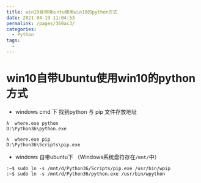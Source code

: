 ```yaml
---
title: win10自带Ubuntu使用win10的python方式
date: 2021-04-19 11:04:53
permalink: /pages/360ac3/
categories:
  - Python
tags:
  - 
---
```

# win10自带Ubuntu使用win10的python方式  

* windows cmd 下  找到python 与 pip 文件存放地址    
```    
λ  where.exe python    
D:\Python36\python.exe    
    
λ  where.exe pip    
D:\Python36\Scripts\pip.exe    
```    
    
* windows 自带ubuntu下 （Windows系统盘符存在`/mnt/`中）    
```shell    
:~$ sudo ln -s /mnt/d/Python36/Scripts/pip.exe /usr/bin/wpip    
:~$ sudo ln -s /mnt/d/Python36/python.exe /usr/bin/wpython    
```    
